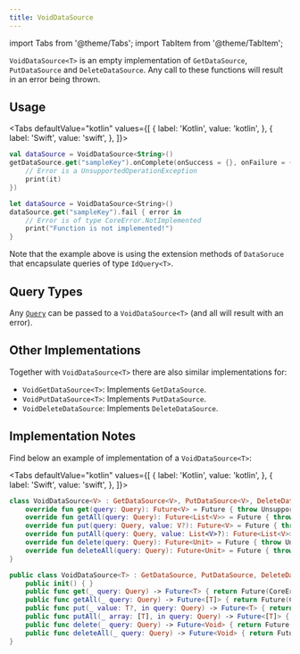 ```yaml
---
title: VoidDataSource
---
```


import Tabs from '@theme/Tabs';
import TabItem from '@theme/TabItem';

`VoidDataSource<T>` is an empty implementation of `GetDataSource`, `PutDataSource` and `DeleteDataSource`. Any call to these functions will result in an error being thrown.

## Usage

<Tabs defaultValue="kotlin" values={[
    { label: 'Kotlin', value: 'kotlin', },
    { label: 'Swift', value: 'swift', },
]}>
<TabItem value="kotlin">

```kotlin
val dataSource = VoidDataSource<String>()
getDataSource.get("sampleKey").onComplete(onSuccess = {}, onFailure = {
    // Error is a UnsupportedOperationException
    print(it)
})
```

</TabItem>
<TabItem value="swift">

```swift
let dataSource = VoidDataSource<String>()
dataSource.get("sampleKey").fail { error in
    // Error is of type CoreError.NotImplemented
    print("Function is not implemented!")
}
```

</TabItem>
</Tabs>

Note that the example above is using the extension methods of `DataSoruce` that encapsulate queries of type `IdQuery<T>`.

## Query Types

Any [`Query`](query) can be passed to a `VoidDataSource<T>` (and all will result with an error).

## Other Implementations

Together with `VoidDataSource<T>` there are also similar implementations for:

- `VoidGetDataSource<T>`: Implements `GetDataSource`.
- `VoidPutDataSource<T>`: Implements `PutDataSource`.
- `VoidDeleteDataSource`: Implements `DeleteDataSource`.

## Implementation Notes

Find below an example of implementation of a `VoidDataSource<T>`:

<Tabs defaultValue="kotlin" values={[
    { label: 'Kotlin', value: 'kotlin', },
    { label: 'Swift', value: 'swift', },
]}>
<TabItem value="kotlin">

```kotlin
class VoidDataSource<V> : GetDataSource<V>, PutDataSource<V>, DeleteDataSource {
    override fun get(query: Query): Future<V> = Future { throw UnsupportedOperationException() }
    override fun getAll(query: Query): Future<List<V>> = Future { throw UnsupportedOperationException() }
    override fun put(query: Query, value: V?): Future<V> = Future { throw UnsupportedOperationException() }
    override fun putAll(query: Query, value: List<V>?): Future<List<V>> = Future { throw UnsupportedOperationException() }
    override fun delete(query: Query): Future<Unit> = Future { throw UnsupportedOperationException() }
    override fun deleteAll(query: Query): Future<Unit> = Future { throw UnsupportedOperationException() }
}
```

</TabItem>
<TabItem value="swift">

```swift
public class VoidDataSource<T> : GetDataSource, PutDataSource, DeleteDataSource {
    public init() { }
    public func get(_ query: Query) -> Future<T> { return Future(CoreError.NotImplemented()) }
    public func getAll(_ query: Query) -> Future<[T]> { return Future(CoreError.NotImplemented()) }
    public func put(_ value: T?, in query: Query) -> Future<T> { return Future(CoreError.NotImplemented()) }
    public func putAll(_ array: [T], in query: Query) -> Future<[T]> { return Future(CoreError.NotImplemented()) }
    public func delete(_ query: Query) -> Future<Void> { return Future(CoreError.NotImplemented()) }
    public func deleteAll(_ query: Query) -> Future<Void> { return Future(CoreError.NotImplemented()) }
}
```

</TabItem>
</Tabs>

